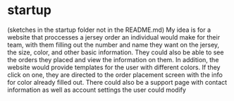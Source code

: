# startup

(sketches in the startup folder not in the README.md)
My idea is for a website that proccesses a jersey order an individual would make for their team, with them filling out the number and name they want on the jersey, the size, color, and other basic information. They could also be able to see the orders they placed and view the information on them. In addition, the website would provide templates for the user with different colors. If they click on one, they are directed to the order placement screen with the info for color already filled out. There could also be a support page with contact information as well as account settings the user could modify
